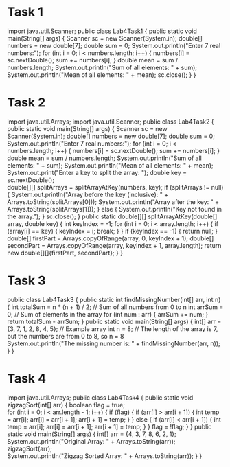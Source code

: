 # Task 1 
import java.util.Scanner;
public class Lab4Task1 {
    public static void main(String[] args) {
        Scanner sc = new Scanner(System.in);
        double[] numbers = new double[7];
        double sum = 0;
        System.out.println("Enter 7 real numbers:");
        for (int i = 0; i < numbers.length; i++) {
            numbers[i] = sc.nextDouble();
            sum += numbers[i];
        }
        double mean = sum / numbers.length;
        System.out.println("Sum of all elements: " + sum);
        System.out.println("Mean of all elements: " + mean);
        sc.close();
    }
}

# Task 2
import java.util.Arrays;
import java.util.Scanner;
public class Lab4Task2 {
    public static void main(String[] args) {
        Scanner sc = new Scanner(System.in);
        double[] numbers = new double[7];
        double sum = 0;
        System.out.println("Enter 7 real numbers:");
        for (int i = 0; i < numbers.length; i++) {
            numbers[i] = sc.nextDouble();
            sum += numbers[i];
        }
        double mean = sum / numbers.length;
        System.out.println("Sum of all elements: " + sum);
        System.out.println("Mean of all elements: " + mean);
        System.out.print("Enter a key to split the array: ");
        double key = sc.nextDouble();      
        double[][] splitArrays = splitArrayAtKey(numbers, key);
        if (splitArrays != null) {
            System.out.println("Array before the key (inclusive): " + Arrays.toString(splitArrays[0]));
            System.out.println("Array after the key: " + Arrays.toString(splitArrays[1]));
        } else {
            System.out.println("Key not found in the array.");
        }
        sc.close();
    }
    public static double[][] splitArrayAtKey(double[] array, double key) {
        int keyIndex = -1;
        for (int i = 0; i < array.length; i++) {
            if (array[i] == key) {
                keyIndex = i;
                break;
            }
        }
        if (keyIndex == -1) {
            return null;
        }
        double[] firstPart = Arrays.copyOfRange(array, 0, keyIndex + 1);
        double[] secondPart = Arrays.copyOfRange(array, keyIndex + 1, array.length);
        return new double[][]{firstPart, secondPart};
    }
}

# Task 3
public class Lab4Task3 {
    public static int findMissingNumber(int[] arr, int n) {
        int totalSum = n * (n + 1) / 2;  // Sum of all numbers from 0 to n
        int arrSum = 0;  // Sum of elements in the array
        for (int num : arr) {
            arrSum += num;
        }
        return totalSum - arrSum;
    }
    public static void main(String[] args) {
        int[] arr = {3, 7, 1, 2, 8, 4, 5};  // Example array
        int n = 8;  // The length of the array is 7, but the numbers are from 0 to 8, so n = 8       
        System.out.println("The missing number is: " + findMissingNumber(arr, n));
    }
}

# Task 4
import java.util.Arrays;
public class Lab4Task4 {
    public static void zigzagSort(int[] arr) {
        boolean flag = true;       
        for (int i = 0; i < arr.length - 1; i++) {
            if (flag) {
                if (arr[i] > arr[i + 1]) {
                    int temp = arr[i];
                    arr[i] = arr[i + 1];
                    arr[i + 1] = temp;
                }
            } else {
                if (arr[i] < arr[i + 1]) {
                    int temp = arr[i];
                    arr[i] = arr[i + 1];
                    arr[i + 1] = temp;
                }
            }
            flag = !flag;
        }
    }
    public static void main(String[] args) {
        int[] arr = {4, 3, 7, 8, 6, 2, 1};
        System.out.println("Original Array: " + Arrays.toString(arr));     
        zigzagSort(arr);        
        System.out.println("Zigzag Sorted Array: " + Arrays.toString(arr));
    }
}















